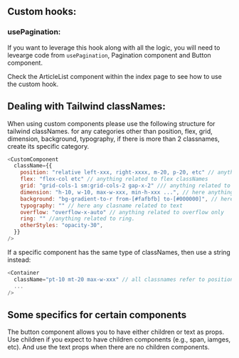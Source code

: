 ## Custom hooks:

### usePagination:

If you want to leverage this hook along with all the logic, you will need to levearge code from `usePagination`, Pagination component and Button component.

Check the ArticleList component within the index page to see how to use the custom hook.

## Dealing with Tailwind classNames:

When using custom components please use the following structure for tailwind classNames. for any categories other than position, flex, grid, dimension, background, typography, if there is more than 2 classnames, create its specific category.

```javascript
<CustomComponent
  className={{
    position: "relative left-xxx, right-xxxx, m-20, p-20, etc" // anything related to positioning an element node
    flex: "flex-col etc" // anything related to flex classNames
    grid: "grid-cols-1 sm:grid-cols-2 gap-x-2" /// anything related to grids
    dimension: "h-10, w-10, max-w-xxx, min-h-xxx ...", // here anything related to dimensions
    background: "bg-gradient-to-r from-[#fafbfb] to-[#000000]", // here anything related to background including.
    typography: "" // here any clasname related to text
    overflow: "overflow-x-auto" // anything related to overflow only
    ring: "" //anything related to ring.
    otherStyles: "opacity-30",
  }}
/>
```

If a specific component has the same type of classNames, then use a string instead:

```javascript
<Container
  className="pt-10 mt-20 max-w-xxx" // all classnames refer to positioning only
  ...
/>
```

## Some specifics for certain components

The button component allows you to have either children or text as props. Use children if you expect to have children components (e.g., span, iamges, etc). And use the text props when there are no children components.
